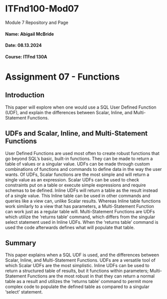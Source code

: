 # ITFnd100-Mod07
Module 7 Repository and Page
#### Name: Abigail McBride
#### Date: 08.13.2024
#### Course: ITFnd 130A

# Assignment 07 - Functions

## Introduction 

This paper will explore when one would use a SQL User Defined Function (UDF), and explain the differences between Scalar, Inline, and Multi-Statement Functions.


## UDFs and Scalar, Inline, and Multi-Statement Functions

User Defined Functions are used most often to create robust functions that go beyond SQL’s basic, built-in functions. They can be made to return a table of values or 
a singular value. UDFs can be made through custom combinations of functions and commands to define data in the way the user wants. Of UDFs, Scalar functions are the 
most simple and will return a single value as an expression. Scalar UDFs can be used to check constraints put on a table or execute simple expressions and require schemas 
to be defined. Inline UDFs will return a table as the result instead of a single value. This Inline table can be used in other commands and queries like a view can, unlike 
Scalar results. Whereas Inline table functions work similarly to a view that has parameters, a Multi-Statement Function can work just as a regular table will. Multi-Statement 
Functions are UDFs which utilize the ‘returns table’ command, which differs from the singular select statement used in Inline UDFs. When the ‘returns table’ command is 
used the code afterwards defines what will populate that table.

## Summary
This paper explains when a SQL UDF is used, and the differences between Scalar, Inline, and Multi-Statement Functions. UDFs are a versatile tool of which Scalar 
UDFs are the most simplistic. Inline UDFs can be used to return a structured table of results, but it functions within parameters; Multi-Statement Functions are 
the most robust in that they can return a normal table as a result and utilizes the ‘returns table’ command to permit more complex code to populate the defined 
table as compared to a singular ‘select’ statement.
